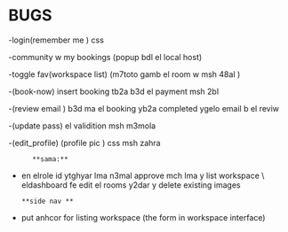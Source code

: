  # BUGS
   -login(remember me ) css

   -community w my bookings (popup bdl el local host) 

   -toggle fav(workspace list) (m7toto gamb el room w msh 48al ) 

   -(book-now) insert booking tb2a b3d el payment msh 2bl

   -(review email ) b3d ma el booking yb2a completed ygelo email b el reviw 

   -(update pass) el validition msh m3mola 

   -(edit_profile) (profile pic ) css msh zahra

   

   
  
          **sama:**
  
 - en elrole id ytghyar lma n3mal approve mch lma y list workspace \ eldashboard fe edit el rooms y2dar y delete existing images

       **side nav **
 - put anhcor for listing workspace (the form in workspace interface)
